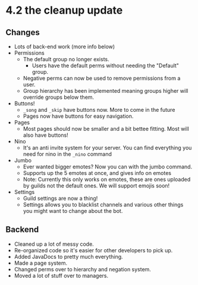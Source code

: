 # 4.2 the cleanup update
## Changes
  - Lots of back-end work (more info below)
  - Permissions
    - The default group no longer exists.
      - Users have the default perms without needing the "Default" group.
    - Negative perms can now be used to remove permissions from a user.
    - Group hierarchy has been implemented meaning groups higher will override groups below them.
  - Buttons!
    - `_song` and `_skip` have buttons now. More to come in the future
    - Pages now have buttons for easy navigation.
  - Pages
    - Most pages should now be smaller and a bit bettee fitting. Most will also have buttons!
  - Nino
    - It's an anti invite system for your server. You can find everything you need for nino in the `_nino` command
  - Jumbo
    - Ever wanted bigger emotes? Now you can with the jumbo command.
    - Supports up the 5 emotes at once, and gives info on emotes
    - Note: Currently this only works on emotes, these are ones uploaded by guilds not the default ones. We will support emojis soon!
  - Settings
    - Guild settings are now a thing!
    - Settings allows you to blacklist channels and various other things you might want to change about the bot.

## Backend
  - Cleaned up a lot of messy code.
  - Re-organized code so it's easier for other developers to pick up.
  - Added JavaDocs to pretty much everything.
  - Made a page system.
  - Changed perms over to hierarchy and negation system.
  - Moved a lot of stuff over to managers.

